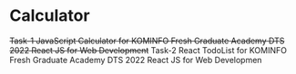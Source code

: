 # Calculator

~~Task-1 JavaScript Calculator for KOMINFO Fresh Graduate Academy DTS 2022 React JS for Web Development~~
Task-2 React TodoList for KOMINFO Fresh Graduate Academy DTS 2022 React JS for Web Developmen
